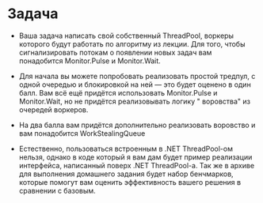# Задача

- Ваша задача написать свой собственный ThreadPool, воркеры которого будут работать по алгоритму из лекции. Для того,
  чтобы сигнализировать потокам о появлении новых задач вам понадобится Monitor.Pulse и Monitor.Wait.


- Для начала вы можете попробовать реализовать простой тредпул, с одной очередью и блокировкой на ней — это будет
  оценено
  в один балл. Вам всё ещё придётся использовать Monitor.Pulse и Monitor.Wait, но не придётся реализовывать логику "
  воровства" из очередей воркеров.


- На два балла вам придётся дополнительно реализовать воровство и вам понадобится WorkStealingQueue


- Естественно, пользоваться встроенным в .NET ThreadPool-ом нельзя, однако в коде который я вам дам будет пример
  реализации интерфейса, написанный поверх .NET ThreadPool-а. Так же в архиве для выполнения домашнего задания будет
  набор
  бенчмарков, которые помогут вам оценить эффективность вашего решения в сравнении с базовым.
